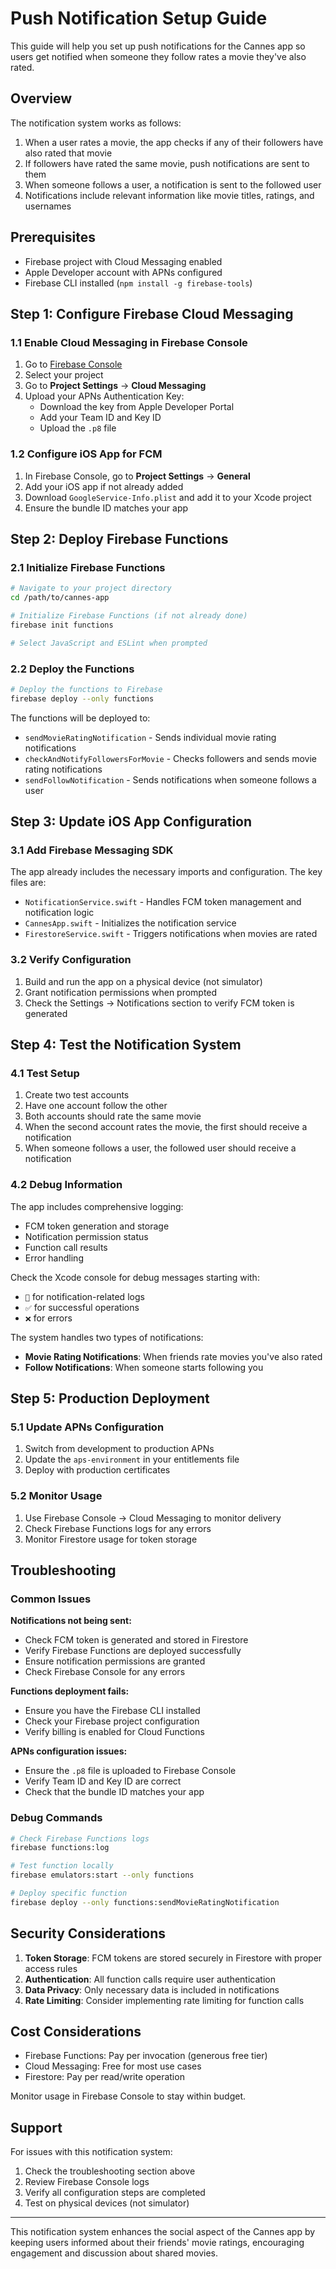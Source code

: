 # Push Notification Setup Guide

This guide will help you set up push notifications for the Cannes app so users get notified when someone they follow rates a movie they've also rated.

## Overview

The notification system works as follows:
1. When a user rates a movie, the app checks if any of their followers have also rated that movie
2. If followers have rated the same movie, push notifications are sent to them
3. When someone follows a user, a notification is sent to the followed user
4. Notifications include relevant information like movie titles, ratings, and usernames

## Prerequisites

- Firebase project with Cloud Messaging enabled
- Apple Developer account with APNs configured
- Firebase CLI installed (`npm install -g firebase-tools`)

## Step 1: Configure Firebase Cloud Messaging

### 1.1 Enable Cloud Messaging in Firebase Console
1. Go to [Firebase Console](https://console.firebase.google.com/)
2. Select your project
3. Go to **Project Settings** → **Cloud Messaging**
4. Upload your APNs Authentication Key:
   - Download the key from Apple Developer Portal
   - Add your Team ID and Key ID
   - Upload the `.p8` file

### 1.2 Configure iOS App for FCM
1. In Firebase Console, go to **Project Settings** → **General**
2. Add your iOS app if not already added
3. Download `GoogleService-Info.plist` and add it to your Xcode project
4. Ensure the bundle ID matches your app

## Step 2: Deploy Firebase Functions

### 2.1 Initialize Firebase Functions
```bash
# Navigate to your project directory
cd /path/to/cannes-app

# Initialize Firebase Functions (if not already done)
firebase init functions

# Select JavaScript and ESLint when prompted
```

### 2.2 Deploy the Functions
```bash
# Deploy the functions to Firebase
firebase deploy --only functions
```

The functions will be deployed to:
- `sendMovieRatingNotification` - Sends individual movie rating notifications
- `checkAndNotifyFollowersForMovie` - Checks followers and sends movie rating notifications
- `sendFollowNotification` - Sends notifications when someone follows a user

## Step 3: Update iOS App Configuration

### 3.1 Add Firebase Messaging SDK
The app already includes the necessary imports and configuration. The key files are:

- `NotificationService.swift` - Handles FCM token management and notification logic
- `CannesApp.swift` - Initializes the notification service
- `FirestoreService.swift` - Triggers notifications when movies are rated

### 3.2 Verify Configuration
1. Build and run the app on a physical device (not simulator)
2. Grant notification permissions when prompted
3. Check the Settings → Notifications section to verify FCM token is generated

## Step 4: Test the Notification System

### 4.1 Test Setup
1. Create two test accounts
2. Have one account follow the other
3. Both accounts should rate the same movie
4. When the second account rates the movie, the first should receive a notification
5. When someone follows a user, the followed user should receive a notification

### 4.2 Debug Information
The app includes comprehensive logging:
- FCM token generation and storage
- Notification permission status
- Function call results
- Error handling

Check the Xcode console for debug messages starting with:
- `📱` for notification-related logs
- `✅` for successful operations
- `❌` for errors

The system handles two types of notifications:
- **Movie Rating Notifications**: When friends rate movies you've also rated
- **Follow Notifications**: When someone starts following you

## Step 5: Production Deployment

### 5.1 Update APNs Configuration
1. Switch from development to production APNs
2. Update the `aps-environment` in your entitlements file
3. Deploy with production certificates

### 5.2 Monitor Usage
1. Use Firebase Console → Cloud Messaging to monitor delivery
2. Check Firebase Functions logs for any errors
3. Monitor Firestore usage for token storage

## Troubleshooting

### Common Issues

**Notifications not being sent:**
- Check FCM token is generated and stored in Firestore
- Verify Firebase Functions are deployed successfully
- Ensure notification permissions are granted
- Check Firebase Console for any errors

**Functions deployment fails:**
- Ensure you have the Firebase CLI installed
- Check your Firebase project configuration
- Verify billing is enabled for Cloud Functions

**APNs configuration issues:**
- Ensure the `.p8` file is uploaded to Firebase Console
- Verify Team ID and Key ID are correct
- Check that the bundle ID matches your app

### Debug Commands

```bash
# Check Firebase Functions logs
firebase functions:log

# Test function locally
firebase emulators:start --only functions

# Deploy specific function
firebase deploy --only functions:sendMovieRatingNotification
```

## Security Considerations

1. **Token Storage**: FCM tokens are stored securely in Firestore with proper access rules
2. **Authentication**: All function calls require user authentication
3. **Data Privacy**: Only necessary data is included in notifications
4. **Rate Limiting**: Consider implementing rate limiting for function calls

## Cost Considerations

- Firebase Functions: Pay per invocation (generous free tier)
- Cloud Messaging: Free for most use cases
- Firestore: Pay per read/write operation

Monitor usage in Firebase Console to stay within budget.

## Support

For issues with this notification system:
1. Check the troubleshooting section above
2. Review Firebase Console logs
3. Verify all configuration steps are completed
4. Test on physical devices (not simulator)

---

This notification system enhances the social aspect of the Cannes app by keeping users informed about their friends' movie ratings, encouraging engagement and discussion about shared movies. 